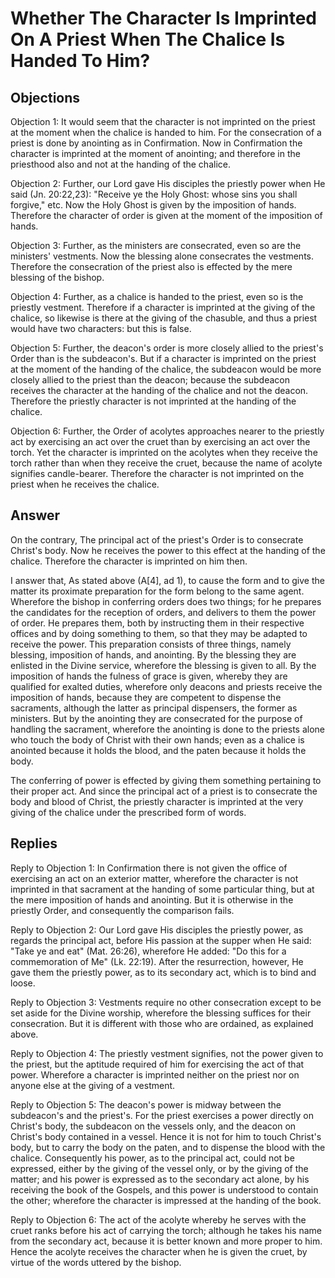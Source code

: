 # Whether The Character Is Imprinted On A Priest When The Chalice Is Handed To Him?

## Objections

Objection 1: It would seem that the character is not imprinted on the priest at the moment when the chalice is handed to him. For the consecration of a priest is done by anointing as in Confirmation. Now in Confirmation the character is imprinted at the moment of anointing; and therefore in the priesthood also and not at the handing of the chalice.

Objection 2: Further, our Lord gave His disciples the priestly power when He said (Jn. 20:22,23): "Receive ye the Holy Ghost: whose sins you shall forgive," etc. Now the Holy Ghost is given by the imposition of hands. Therefore the character of order is given at the moment of the imposition of hands.

Objection 3: Further, as the ministers are consecrated, even so are the ministers' vestments. Now the blessing alone consecrates the vestments. Therefore the consecration of the priest also is effected by the mere blessing of the bishop.

Objection 4: Further, as a chalice is handed to the priest, even so is the priestly vestment. Therefore if a character is imprinted at the giving of the chalice, so likewise is there at the giving of the chasuble, and thus a priest would have two characters: but this is false.

Objection 5: Further, the deacon's order is more closely allied to the priest's Order than is the subdeacon's. But if a character is imprinted on the priest at the moment of the handing of the chalice, the subdeacon would be more closely allied to the priest than the deacon; because the subdeacon receives the character at the handing of the chalice and not the deacon. Therefore the priestly character is not imprinted at the handing of the chalice.

Objection 6: Further, the Order of acolytes approaches nearer to the priestly act by exercising an act over the cruet than by exercising an act over the torch. Yet the character is imprinted on the acolytes when they receive the torch rather than when they receive the cruet, because the name of acolyte signifies candle-bearer. Therefore the character is not imprinted on the priest when he receives the chalice.

## Answer

On the contrary, The principal act of the priest's Order is to consecrate Christ's body. Now he receives the power to this effect at the handing of the chalice. Therefore the character is imprinted on him then.

I answer that, As stated above (A[4], ad 1), to cause the form and to give the matter its proximate preparation for the form belong to the same agent. Wherefore the bishop in conferring orders does two things; for he prepares the candidates for the reception of orders, and delivers to them the power of order. He prepares them, both by instructing them in their respective offices and by doing something to them, so that they may be adapted to receive the power. This preparation consists of three things, namely blessing, imposition of hands, and anointing. By the blessing they are enlisted in the Divine service, wherefore the blessing is given to all. By the imposition of hands the fulness of grace is given, whereby they are qualified for exalted duties, wherefore only deacons and priests receive the imposition of hands, because they are competent to dispense the sacraments, although the latter as principal dispensers, the former as ministers. But by the anointing they are consecrated for the purpose of handling the sacrament, wherefore the anointing is done to the priests alone who touch the body of Christ with their own hands; even as a chalice is anointed because it holds the blood, and the paten because it holds the body.

The conferring of power is effected by giving them something pertaining to their proper act. And since the principal act of a priest is to consecrate the body and blood of Christ, the priestly character is imprinted at the very giving of the chalice under the prescribed form of words.

## Replies

Reply to Objection 1: In Confirmation there is not given the office of exercising an act on an exterior matter, wherefore the character is not imprinted in that sacrament at the handing of some particular thing, but at the mere imposition of hands and anointing. But it is otherwise in the priestly Order, and consequently the comparison fails.

Reply to Objection 2: Our Lord gave His disciples the priestly power, as regards the principal act, before His passion at the supper when He said: "Take ye and eat" (Mat. 26:26), wherefore He added: "Do this for a commemoration of Me" (Lk. 22:19). After the resurrection, however, He gave them the priestly power, as to its secondary act, which is to bind and loose.

Reply to Objection 3: Vestments require no other consecration except to be set aside for the Divine worship, wherefore the blessing suffices for their consecration. But it is different with those who are ordained, as explained above.

Reply to Objection 4: The priestly vestment signifies, not the power given to the priest, but the aptitude required of him for exercising the act of that power. Wherefore a character is imprinted neither on the priest nor on anyone else at the giving of a vestment.

Reply to Objection 5: The deacon's power is midway between the subdeacon's and the priest's. For the priest exercises a power directly on Christ's body, the subdeacon on the vessels only, and the deacon on Christ's body contained in a vessel. Hence it is not for him to touch Christ's body, but to carry the body on the paten, and to dispense the blood with the chalice. Consequently his power, as to the principal act, could not be expressed, either by the giving of the vessel only, or by the giving of the matter; and his power is expressed as to the secondary act alone, by his receiving the book of the Gospels, and this power is understood to contain the other; wherefore the character is impressed at the handing of the book.

Reply to Objection 6: The act of the acolyte whereby he serves with the cruet ranks before his act of carrying the torch; although he takes his name from the secondary act, because it is better known and more proper to him. Hence the acolyte receives the character when he is given the cruet, by virtue of the words uttered by the bishop.